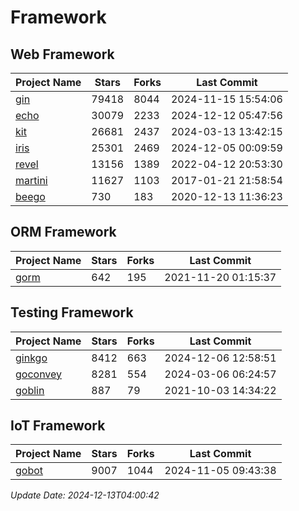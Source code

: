 # Framework

## Web Framework
| Project Name | Stars | Forks | Last Commit |
| ------------ | ----- | ----- | ----------- |
| [gin](https://github.com/gin-gonic/gin) | 79418 | 8044 | 2024-11-15 15:54:06 |
| [echo](https://github.com/labstack/echo) | 30079 | 2233 | 2024-12-12 05:47:56 |
| [kit](https://github.com/go-kit/kit) | 26681 | 2437 | 2024-03-13 13:42:15 |
| [iris](https://github.com/kataras/iris) | 25301 | 2469 | 2024-12-05 00:09:59 |
| [revel](https://github.com/revel/revel) | 13156 | 1389 | 2022-04-12 20:53:30 |
| [martini](https://github.com/go-martini/martini) | 11627 | 1103 | 2017-01-21 21:58:54 |
| [beego](https://github.com/astaxie/beego) | 730 | 183 | 2020-12-13 11:36:23 |

## ORM Framework
| Project Name | Stars | Forks | Last Commit |
| ------------ | ----- | ----- | ----------- |
| [gorm](https://github.com/jinzhu/gorm) | 642 | 195 | 2021-11-20 01:15:37 |

## Testing Framework
| Project Name | Stars | Forks | Last Commit |
| ------------ | ----- | ----- | ----------- |
| [ginkgo](https://github.com/onsi/ginkgo) | 8412 | 663 | 2024-12-06 12:58:51 |
| [goconvey](https://github.com/smartystreets/goconvey) | 8281 | 554 | 2024-03-06 06:24:57 |
| [goblin](https://github.com/franela/goblin) | 887 | 79 | 2021-10-03 14:34:22 |

## IoT Framework
| Project Name | Stars | Forks | Last Commit |
| ------------ | ----- | ----- | ----------- |
| [gobot](https://github.com/hybridgroup/gobot) | 9007 | 1044 | 2024-11-05 09:43:38 |

*Update Date: 2024-12-13T04:00:42*